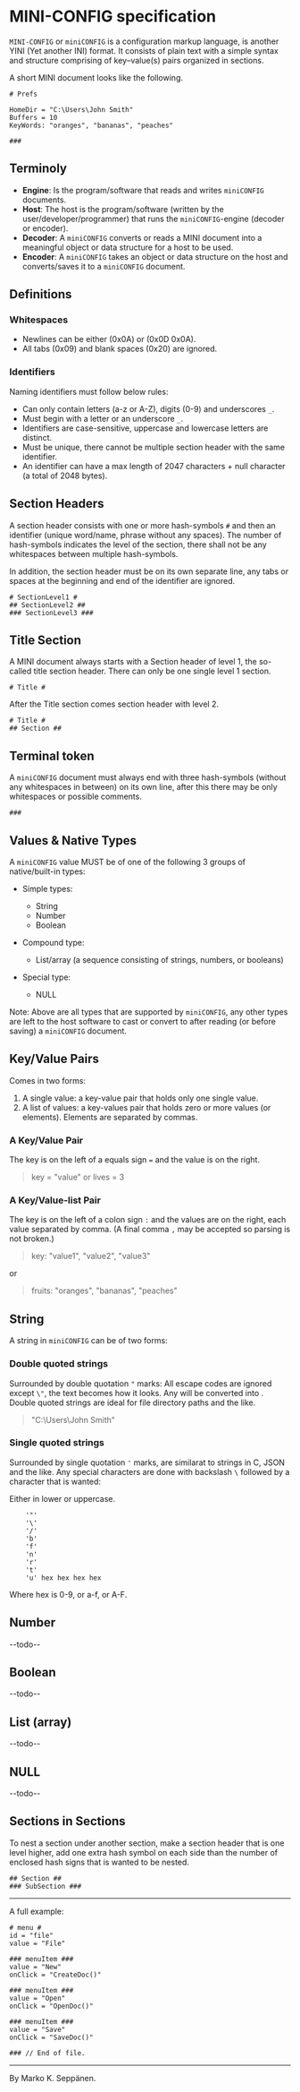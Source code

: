 # MINI-CONFIG specification

`MINI-CONFIG` or `miniCONFIG` is a configuration markup language, is another YINI (Yet another INI) format. It consists of plain text with a simple syntax and structure comprising of key–value(s) pairs organized in sections.

A short MINI document looks like the following.
```
# Prefs

HomeDir = "C:\Users\John Smith"
Buffers = 10
KeyWords: "oranges", "bananas", "peaches"

###
```

## Terminoly
- **Engine**: Is the program/software that reads and writes `miniCONFIG` documents.
- **Host**: The host is the program/software (written by the user/developer/programmer) that runs the `miniCONFIG`-engine (decoder or encoder).
- **Decoder**: A `miniCONFIG` converts or reads a MINI document into a meaningful object or data structure for a host to be used.
- **Encoder**: A `miniCONFIG` takes an object or data structure on the host and converts/saves it to a `miniCONFIG` document.

## Definitions
### Whitespaces
- Newlines <NL> can be either <LF> (0x0A) or <CR><LF> (0x0D 0x0A).
- All tabs <TAB> (0x09) and blank spaces <SPACE> (0x20) are ignored.

### Identifiers
Naming identifiers must follow below rules:
- Can only contain letters (a-z or A-Z), digits (0-9) and underscores `_`.
- Must begin with a letter or an underscore `_`.
- Identifiers are case-sensitive, uppercase and lowercase letters are distinct.
- Must be unique, there cannot be multiple section header with the same identifier.
- An identifier can have a max length of 2047 characters + null character (a total of 2048 bytes).

## Section Headers
A section header consists with one or more hash-symbols `#` and then an identifier (unique word/name, phrase without any spaces). The number of hash-symbols indicates the level of the section, there shall not be any whitespaces between multiple hash-symbols.

In addition, the section header must be on its own separate line, any tabs or spaces at the beginning and end of the identifier are ignored.

```
# SectionLevel1 #
## SectionLevel2 ##
### SectionLevel3 ###
```

## Title Section
A MINI document always starts with a Section header of level 1, the so-called title section header. There can only be one single level 1 section.

```
# Title #
```

After the Title section comes section header with level 2.

```
# Title #
## Section ##
```

## Terminal token
A `miniCONFIG` document must always end with three hash-symbols (without any whitespaces in between) on its own line, after this there may be only whitespaces or possible comments.

```
###
```

## Values & Native Types
A `miniCONFIG` value MUST be of one of the following 3 groups of native/built-in types:

- Simple types:
  - String
  - Number
  - Boolean

- Compound type:
  - List/array (a sequence consisting of strings, numbers, or booleans)

- Special type:
  - NULL

Note: Above are all types that are supported by `miniCONFIG`, any other types are left to the host software to cast or convert to after reading (or before saving) a `miniCONFIG` document.

## Key/Value Pairs
Comes in two forms:
1. A single value: a key-value pair that holds only one single value.
2. A list of values: a key-values pair that holds zero or more values (or elements). Elements are separated by commas.

### A Key/Value Pair
The key is on the left of a equals sign `=` and the value is on the right.
> key = "value"
or
> lives = 3

### A Key/Value-list Pair
The key is on the left of a colon sign `:` and the values are on the right, each value separated by comma. (A final comma `,` may be accepted so parsing is not broken.)
> key: "value1", "value2", "value3"

or

> fruits: "oranges", "bananas", "peaches"

## String ##
A string in `miniCONFIG` can be of two forms:

### Double quoted strings
Surrounded by double quotation `"` marks: All escape codes are ignored except `\"`, the text becomes how it looks. Any <NL> will be converted into <SPACE>.
Double quoted strings are ideal for file directory paths and the like.
>"C:\Users\John Smith"

### Single quoted strings
Surrounded by single quotation `'` marks, are similarat to strings in C, JSON and the like. Any special characters are done with backslash `\` followed by a character that is wanted:

Either in lower or uppercase.
```
    '"'
    '\'
    '/'
    'b'
    'f'
    'n'
    'r'
    't'
    'u' hex hex hex hex
```

Where hex is 0-9, or a-f, or A-F.

## Number ##
--todo--
  
## Boolean ##
--todo--
  
## List (array) ##
--todo--
  
## NULL ##
--todo--

## Sections in Sections
To nest a section under another section, make a section header that is one level higher, add one extra hash symbol on each side than the number of enclosed hash signs that is wanted to be nested.
```
## Section ##
### SubSection ###
```

---

A full example:
```mini
# menu #
id = "file"
value = "File"

### menuItem ###
value = "New"
onClick = "CreateDoc()"

### menuItem ###
value = "Open"
onClick = "OpenDoc()"

### menuItem ###
value = "Save"
onClick = "SaveDoc()"

### // End of file.
```


---

By Marko K. Seppänen.


